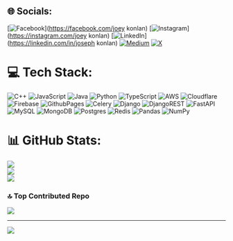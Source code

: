 
## 🌐 Socials:
[![Facebook](https://img.shields.io/badge/Facebook-%231877F2.svg?logo=Facebook&logoColor=white)](https://facebook.com/joey konlan) [![Instagram](https://img.shields.io/badge/Instagram-%23E4405F.svg?logo=Instagram&logoColor=white)](https://instagram.com/joey konlan) [![LinkedIn](https://img.shields.io/badge/LinkedIn-%230077B5.svg?logo=linkedin&logoColor=white)](https://linkedin.com/in/joseph konlan) [![Medium](https://img.shields.io/badge/Medium-12100E?logo=medium&logoColor=white)](https://medium.com/@jkonlan) [![X](https://img.shields.io/badge/X-black.svg?logo=X&logoColor=white)](https://x.com/konlan21) 

# 💻 Tech Stack:
![C++](https://img.shields.io/badge/c++-%2300599C.svg?style=for-the-badge&logo=c%2B%2B&logoColor=white) ![JavaScript](https://img.shields.io/badge/javascript-%23323330.svg?style=for-the-badge&logo=javascript&logoColor=%23F7DF1E) ![Java](https://img.shields.io/badge/java-%23ED8B00.svg?style=for-the-badge&logo=openjdk&logoColor=white) ![Python](https://img.shields.io/badge/python-3670A0?style=for-the-badge&logo=python&logoColor=ffdd54) ![TypeScript](https://img.shields.io/badge/typescript-%23007ACC.svg?style=for-the-badge&logo=typescript&logoColor=white) ![AWS](https://img.shields.io/badge/AWS-%23FF9900.svg?style=for-the-badge&logo=amazon-aws&logoColor=white) ![Cloudflare](https://img.shields.io/badge/Cloudflare-F38020?style=for-the-badge&logo=Cloudflare&logoColor=white) ![Firebase](https://img.shields.io/badge/firebase-%23039BE5.svg?style=for-the-badge&logo=firebase) ![GithubPages](https://img.shields.io/badge/github%20pages-121013?style=for-the-badge&logo=github&logoColor=white) ![Celery](https://img.shields.io/badge/celery-%23a9cc54.svg?style=for-the-badge&logo=celery&logoColor=ddf4a4) ![Django](https://img.shields.io/badge/django-%23092E20.svg?style=for-the-badge&logo=django&logoColor=white) ![DjangoREST](https://img.shields.io/badge/DJANGO-REST-ff1709?style=for-the-badge&logo=django&logoColor=white&color=ff1709&labelColor=gray) ![FastAPI](https://img.shields.io/badge/FastAPI-005571?style=for-the-badge&logo=fastapi) ![MySQL](https://img.shields.io/badge/mysql-4479A1.svg?style=for-the-badge&logo=mysql&logoColor=white) ![MongoDB](https://img.shields.io/badge/MongoDB-%234ea94b.svg?style=for-the-badge&logo=mongodb&logoColor=white) ![Postgres](https://img.shields.io/badge/postgres-%23316192.svg?style=for-the-badge&logo=postgresql&logoColor=white) ![Redis](https://img.shields.io/badge/redis-%23DD0031.svg?style=for-the-badge&logo=redis&logoColor=white) ![Pandas](https://img.shields.io/badge/pandas-%23150458.svg?style=for-the-badge&logo=pandas&logoColor=white) ![NumPy](https://img.shields.io/badge/numpy-%23013243.svg?style=for-the-badge&logo=numpy&logoColor=white)
# 📊 GitHub Stats:
![](https://github-readme-stats.vercel.app/api?username=konlan21&theme=dark&hide_border=false&include_all_commits=false&count_private=false)<br/>
![](https://github-readme-streak-stats.herokuapp.com/?user=konlan21&theme=dark&hide_border=false)<br/>
![](https://github-readme-stats.vercel.app/api/top-langs/?username=konlan21&theme=dark&hide_border=false&include_all_commits=false&count_private=false&layout=compact)

### 🔝 Top Contributed Repo
![](https://github-contributor-stats.vercel.app/api?username=konlan21&limit=5&theme=dark&combine_all_yearly_contributions=true)

---
[![](https://visitcount.itsvg.in/api?id=konlan21&icon=0&color=0)](https://visitcount.itsvg.in)

<!-- Proudly created with GPRM ( https://gprm.itsvg.in ) -->
